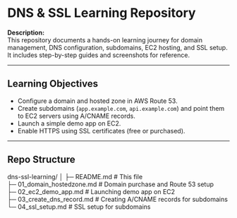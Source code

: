 # DNS & SSL Learning Repository

**Description:**  
This repository documents a hands-on learning journey for domain management, DNS configuration, subdomains, EC2 hosting, and SSL setup. It includes step-by-step guides and screenshots for reference.

---

## Learning Objectives
- Configure a domain and hosted zone in AWS Route 53.  
- Create subdomains (`app.example.com`, `api.example.com`) and point them to EC2 servers using A/CNAME records.  
- Launch a simple demo app on EC2.  
- Enable HTTPS  using SSL certificates (free or purchased).  


---

## Repo Structure

dns-ssl-learning/
│
├─ README.md                 # This file  
├─ 01_domain_hostedzone.md   # Domain purchase and Route 53 setup  
├─ 02_ec2_demo_app.md        # Launching demo app on EC2  
├─ 03_create_dns_record.md   # Creating A/CNAME records for subdomains  
└─ 04_ssl_setup.md           # SSL setup for subdomains  

